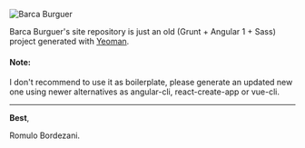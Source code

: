 ![Barca Burguer](https://barcaburguer.com.br/images/uis/Logo_BarcaBurguer_degrade.dc16bb68.svg)

Barca Burguer's site repository is just an old (Grunt + Angular 1 + Sass) project generated with [Yeoman](https://yeoman.io/).

#### Note:
I don't recommend to use it as boilerplate, please generate an updated new one using newer alternatives as angular-cli, react-create-app or vue-cli.

----

**Best**,

Romulo Bordezani.
